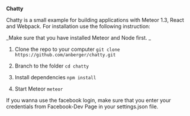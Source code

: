 **Chatty**

Chatty is a small example for building applications with Meteor 1.3, React and Webpack. 
For installation use the following instruction: 

_Make sure that you have installed Meteor and Node first. _

1) Clone the repo to your computer
`git clone https://github.com/anberger/chatty.git`

2) Branch to the folder
`cd chatty`

3) Install dependencies 
`npm install`

4) Start Meteor
`meteor`

If you wanna use the facebook login, make sure that you enter your credentials from 
Facebook-Dev Page in your settings.json file. 

